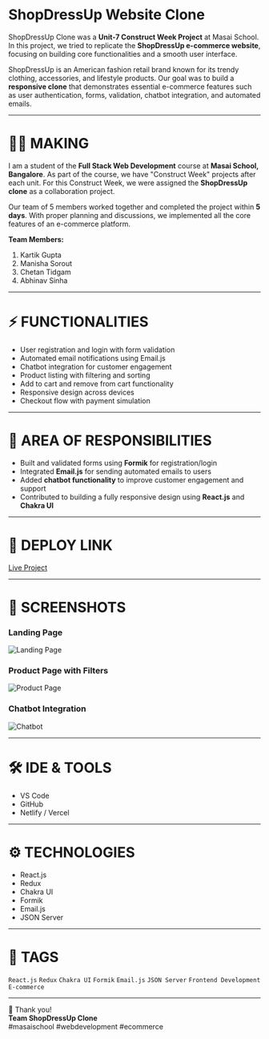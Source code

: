 
# ShopDressUp Website Clone

ShopDressUp Clone was a **Unit-7 Construct Week Project** at Masai School. In this project, we tried to replicate the **ShopDressUp e-commerce website**, focusing on building core functionalities and a smooth user interface.  

ShopDressUp is an American fashion retail brand known for its trendy clothing, accessories, and lifestyle products. Our goal was to build a **responsive clone** that demonstrates essential e-commerce features such as user authentication, forms, validation, chatbot integration, and automated emails.  

---

# 👩‍💻 MAKING

I am a student of the **Full Stack Web Development** course at **Masai School, Bangalore**. As part of the course, we have "Construct Week" projects after each unit. For this Construct Week, we were assigned the **ShopDressUp clone** as a collaboration project.  

Our team of 5 members worked together and completed the project within **5 days**. With proper planning and discussions, we implemented all the core features of an e-commerce platform.  

**Team Members:**  
1. Kartik Gupta  
2. Manisha Sorout  
3. Chetan Tidgam  
4. Abhinav Sinha 
---

# ⚡ FUNCTIONALITIES

- User registration and login with form validation  
- Automated email notifications using Email.js  
- Chatbot integration for customer engagement  
- Product listing with filtering and sorting  
- Add to cart and remove from cart functionality  
- Responsive design across devices  
- Checkout flow with payment simulation  

---

# 🌟 AREA OF RESPONSIBILITIES

- Built and validated forms using **Formik** for registration/login  
- Integrated **Email.js** for sending automated emails to users  
- Added **chatbot functionality** to improve customer engagement and support  
- Contributed to building a fully responsive design using **React.js** and **Chakra UI**  

---

# 🚀 DEPLOY LINK  

[Live Project]([https://your-live-link-here.com](https://shopdressup.netlify.app/))  

---

# 📸 SCREENSHOTS

### Landing Page  
![Landing Page](<img width="1872" height="981" alt="image" src="https://github.com/user-attachments/assets/66d4ca4e-ce1c-442b-8a03-3c5da6142ee2" />
)  

### Product Page with Filters  
![Product Page](https://your-screenshot-link.com)  


### Chatbot Integration  
![Chatbot](<img width="498" height="756" alt="image" src="https://github.com/user-attachments/assets/3d4a672f-e2e5-47ff-864c-4c9f220c1165" />
)  

---

# 🛠️ IDE & TOOLS

- VS Code  
- GitHub  
- Netlify / Vercel  

---

# ⚙️ TECHNOLOGIES

- React.js  
- Redux  
- Chakra UI  
- Formik  
- Email.js  
- JSON Server  

---

# 📌 TAGS  

`React.js` `Redux` `Chakra UI` `Formik` `Email.js` `JSON Server` `Frontend Development` `E-commerce`  

---

🙏 Thank you!  
**Team ShopDressUp Clone**  
#masaischool #webdevelopment #ecommerce  


